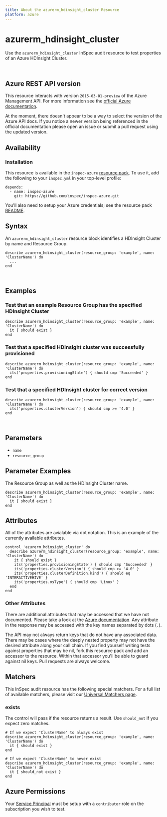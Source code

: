 ```yaml
---
title: About the azurerm_hdinsight_cluster Resource
platform: azure
---
```


# azurerm\_hdinsight\_cluster

Use the `azurerm_hdinsight_cluster` InSpec audit resource to test properties of an Azure HDInsight Cluster.

<br />

## Azure REST API version

This resource interacts with version `2015-03-01-preview` of the Azure Management API.
For more information see the [official Azure documentation](https://docs.microsoft.com/en-us/rest/api/hdinsight/hdinsight-cluster).

At the moment, there doesn't appear to be a way to select the version of the
Azure API docs. If you notice a newer version being referenced in the official
documentation please open an issue or submit a pull request using the updated
version.

## Availability

### Installation

This resource is available in the `inspec-azure` [resource
pack](https://www.inspec.io/docs/reference/glossary/#resource-pack). To use it, add the
following to your `inspec.yml` in your top-level profile:

    depends:
      - name: inspec-azure
        git: https://github.com/inspec/inspec-azure.git

You'll also need to setup your Azure credentials; see the resource pack
[README](https://github.com/inspec/inspec-azure#inspec-for-azure).

## Syntax

An `azurerm_hdinsight_cluster` resource block identifies a HDInsight Cluster by name and Resource Group.

    describe azurerm_hdinsight_cluster(resource_group: 'example', name: 'ClusterName') do
      ...
    end

<br />

## Examples

### Test that an example Resource Group has the specified HDInsight Cluster

    describe azurerm_hdinsight_cluster(resource_group: 'example', name: 'ClusterName') do
      it { should exist }
    end

### Test that a specified HDInsight cluster was successfully provisioned

    describe azurerm_hdinsight_cluster(resource_group: 'example', name: 'ClusterName') do
      its('properties.provisioningState') { should cmp 'Succeeded' }
    end

### Test that a specified HDInsight cluster for correct version

    describe azurerm_hdinsight_cluster(resource_group: 'example', name: 'ClusterName') do
      its('properties.clusterVersion') { should cmp >= '4.0' }
    end

<br />

## Parameters

  - `name`
  - `resource_group`

## Parameter Examples

The Resource Group as well as the HDInsight Cluster name.

    describe azurerm_hdinsight_cluster(resource_group: 'example', name: 'ClusterName') do
      it { should exist }
    end

## Attributes

All of the attributes are avialable via dot notation. This is an example of the currently available attributes.

```
control 'azurerm_hdinsight_cluster' do
  describe azurerm_hdinsight_cluster(resource_group: 'example', name: 'ClusterName') do
    it { should exist }
    its('properties.provisioningState') { should cmp 'Succeeded' }
    its('properties.clusterVersion') { should cmp >= '4.0' }
    its('properties.clusterDefinition.kind') { should eq 'INTERACTIVEHIVE' }
    its('properties.osType') { should cmp 'Linux' }
  end
end
```


### Other Attributes

There are additional attributes that may be accessed that we have not
documented. Please take a look at the [Azure documentation](#-Azure-REST-API-version).
Any attribute in the response may be accessed with the key names separated by
dots (`.`).

The API may not always return keys that do not have any associated data. There
may be cases where the deeply nested property may not have the desired
attribute along your call chain. If you find yourself writing tests against
properties that may be nil, fork this resource pack and add an accessor to the
resource. Within that accessor you'll be able to guard against nil keys. Pull
requests are always welcome.

## Matchers

This InSpec audit resource has the following special matchers. For a full list of
available matchers, please visit our [Universal Matchers
page](https://www.inspec.io/docs/reference/matchers/).

### exists

The control will pass if the resource returns a result. Use `should_not` if you expect
zero matches.

    # If we expect 'ClusterName' to always exist
    describe azurerm_hdinsight_cluster(resource_group: 'example', name: 'ClusterName') do
      it { should exist }
    end

    # If we expect 'ClusterName' to never exist
    describe azurerm_hdinsight_cluster(resource_group: 'example', name: 'ClusterName') do
      it { should_not exist }
    end

## Azure Permissions

Your [Service
Principal](https://docs.microsoft.com/en-us/azure/azure-resource-manager/resource-group-create-service-principal-portal)
must be setup with a `contributor` role on the subscription you wish to test.

